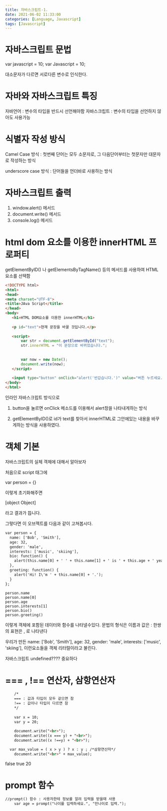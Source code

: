 ```yaml
---
title: 자바스크립트-1. 
date: 2021-06-02 11:33:00
categories: [Language, Javascript]
tags: [Javascript]
---
```


# 자바스크립트 문법
var javascript = 10;
var Javascript = 10; 

대소문자가 다르면 서로다른 변수로 인식한다.

# 자바와 자바스크립트 특징

자바언어 : 변수의 타입을 반드시 선언해야함
자바스크립트 : 변수의 타입을 선언하지 않아도 사용가능

# 식별자 작성 방식

Camel Case 방식
: 첫번째 단어는 모두 소문자로, 그 다음단어부터는 첫문자만 대문자로 작성하는 방식


underscore case 방식
: 단어들을 언더바로 사용하는 방식


# 자바스크립트 출력

1. window.alert() 메서드
2. document.write() 메서드
3. console.log() 메서드


# html dom 요소를 이용한 innerHTML 프로퍼티

 getElementByID() 나 getElementsByTagName() 등의 메서드를 사용하여 HTML 요소를 선택함
 
 ```html
<!DOCTYPE html>
<html>
<head>
<meta charset="UTF-8">
<title>JAva Script</title>
</head>
<body>
	<h1>HTML DOM요소를 이용한 innerHTML</h1>
	
	<p id="text">현재 문장을 바꿀 것입니다.</p>
	
	<script>
		var str = document.getElementById("text");
		str.innerHTML = "이 문장으로 바뀌었습니다.";
		
		
		var now = new Date();
		document.write(now);
	</script>
	
	<input type="button" onClick="alert('반갑습니다.')" value="버튼 누르세요." />
</body>
</html>
```
인라인 자바스크립트 방식으로
1. button을 눌르면 onClick 메소드를 이용해서 alert창을 나타내게하는 방식


3.  getElementByID()로 id가 text를 찾아서 innerHTML로 그안에있는 내용을 바꾸게하는 방식을 사용하였다. 

# 객체 기본

자바스크립트의 실체 객체에 대해서 알아보자

처음으로 script 태그에
  
  var person = {} 

이렇게 초기화해주면 

  [object Object] 

라고 결과가 뜹니다.

그렇다면 이 오브젝트를 다음과 같이 고쳐봅시다.


```html
var person = {
  name: ['Bob', 'Smith'],
  age: 32,
  gender: 'male',
  interests: ['music', 'skiing'],
  bio: function() {
    alert(this.name[0] + ' ' + this.name[1] + ' is ' + this.age + ' years old. He likes ' + this.interests[0] + ' and ' + this.interests[1] + '.');
  },
  greeting: function() {
    alert('Hi! I\'m ' + this.name[0] + '.');
  }
};
```

```console
person.name
person.name[0]
person.age
person.interests[1]
person.bio()
person.greeting()
```

이렇게 객체에 포함된 데이터와 함수를 나타낼수있다.
문법의 형식은 이름과 값은 :
한쌍의 표현은 , 로 나타낸다

우리가 만든
  name: ['Bob', 'Smith'],
  age: 32,
  gender: 'male',
  interests: ['music', 'skiing'],
 이런요소들을 객체 리터럴이라고 불린다.


자바스크립트 undefined???? 중요하다


# === , !== 연산자, 삼항연산자
```html
	/*
	=== : 값과 타입이 모두 같으면 참
	!== : 값이나 타입이 다르면 참
	*/
	
	var x = 10;
	var y = 20;
	
	document.write("<br>");
	document.write((x === y) + "<br>");
	document.write((x !==y) + "<br>");

  var max_value = ( x > y ) ? x : y ; /*삼항연산자*/
	document.write("<br>" + max_value);
```

false
true
20

# prompt 함수

```html
//prompt() 함수 : 사용자한테 정보를 알려 입력을 받을때 사용
	var age = prompt("나이를 입력하세요.", "만나이로 입력.");
```
